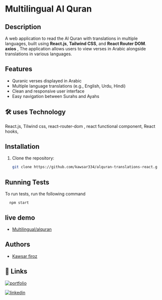 
# Multilingual Al Quran


## Description
A web application to read the Al Quran with translations in multiple languages, built using **React.js**, **Tailwind CSS**, and **React Router DOM**. **axios** , The application allows users to view verses in Arabic alongside translations in various languages.

## Features
- Quranic verses displayed in Arabic
- Multiple language translations (e.g., English, Urdu, Hindi)
- Clean and responsive user interface
- Easy navigation between Surahs and Ayahs

## 🛠 uses Technology
React.js, Tilwind css, react-router-dom , react functional component, React hooks, 

## Installation
1. Clone the repository:
   ```bash
   git clone https://github.com/kawsar334/alquran-translations-react.git

## Running Tests

To run tests, run the following command

```
  npm start
```


   
## live demo 

 - [Multilingual/alquran](https://)
 

## Authors

- [Kawsar firoz](https://github.com/kawsar334)

## 🔗 Links
[![portfolio](https://img.shields.io/badge/my_portfolio-000?style=for-the-badge&logo=ko-fi&logoColor=white)](https://kawsar334.github.io/kawsars_portfolio/)

[![linkedin](https://img.shields.io/badge/linkedin-0A66C2?style=for-the-badge&logo=linkedin&logoColor=white)](https://www.linkedin.com/in/kawsar-firoz-a140b9237/)



